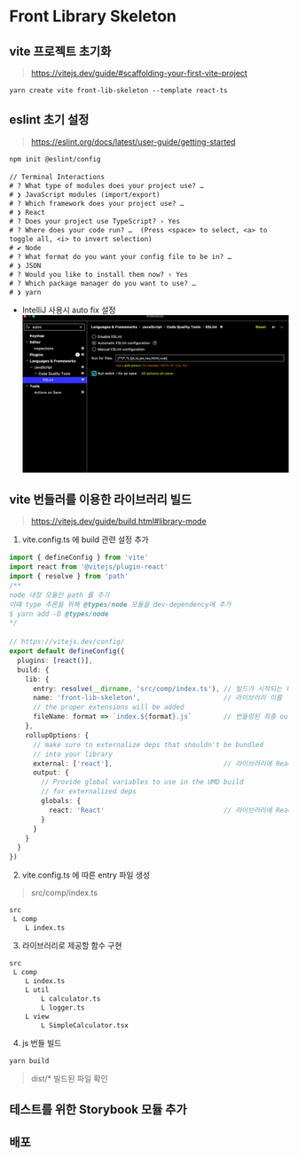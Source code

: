 # Front Library Skeleton


## vite 프로젝트 초기화
> https://vitejs.dev/guide/#scaffolding-your-first-vite-project

```shell
yarn create vite front-lib-skeleton --template react-ts
```

## eslint 초기 설정  
> https://eslint.org/docs/latest/user-guide/getting-started

```shell
npm init @eslint/config

// Terminal Interactions
# ? What type of modules does your project use? … 
# ❯ JavaScript modules (import/export)
# ? Which framework does your project use? … 
# ❯ React
# ? Does your project use TypeScript? › Yes
# ? Where does your code run? …  (Press <space> to select, <a> to toggle all, <i> to invert selection)
# ✔ Node
# ? What format do you want your config file to be in? … 
# ❯ JSON
# ? Would you like to install them now? › Yes
# ? Which package manager do you want to use? … 
# ❯ yarn
```

- IntelliJ 사용시 auto fix 설정
![img.png](docs/idea_eslint_autofix.png)   

## vite 번들러를 이용한 라이브러리 빌드        
> https://vitejs.dev/guide/build.html#library-mode   

1. vite.config.ts 에 build 관련 설정 추가

```typescript
import { defineConfig } from 'vite'
import react from '@vitejs/plugin-react'
import { resolve } from 'path'   
/**
node 내장 모듈인 path 를 추가
이떄 type 추론을 위해 @types/node 모듈을 dev-dependency에 추가   
$ yarn add -D @types/node
*/

// https://vitejs.dev/config/
export default defineConfig({
  plugins: [react()],
  build: {
    lib: {
      entry: resolve(__dirname, 'src/comp/index.ts'), // 빌드가 시작되는 파일을 명시
      name: 'front-lib-skeleton',                     // 라이브러리 이름
      // the proper extensions will be added
      fileName: format => `index.${format}.js`        // 번들링된 최종 output 파일의 이름  
    },
    rollupOptions: {
      // make sure to externalize deps that shouldn't be bundled
      // into your library
      external: ['react'],                            // 라이브러리에 React 모듈이 같이 번들링되면 안되기 때문에 명시 (같이 변들링 되면 라이브러리를 실행하는 쪽 React 전역 변수와 충돌 가능성)
      output: {
        // Provide global variables to use in the UMD build
        // for externalized deps
        globals: {
          react: 'React'                              // 라이브러리에 React 모듈이 같이 번들링되면 안되기 때문에 명시 (SYNTAX =>  <<모듈 이름>> : <<변수 이름>> )      
        }
      }
    }
  }
})

```

2. vite.config.ts 에 따른 entry 파일 생성    

> src/comp/index.ts    

```  
src
 L comp
    L index.ts
```

3. 라이브러리로 제공할 함수 구현

```  
src
 L comp
    L index.ts
    L util
        L calculator.ts
        L logger.ts
    L view
        L SimpleCalculator.tsx
```

4. js 번들 빌드    

```shell
yarn build 
```

> dist/* 빌드된 파일 확인     


## 테스트를 위한 Storybook 모듈 추가     




## 배포   


